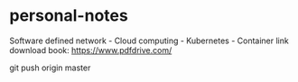 # personal-notes
Software defined network - Cloud computing - Kubernetes - Container
link download book:
https://www.pdfdrive.com/

git push origin master
